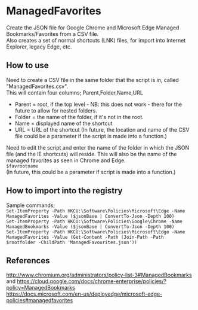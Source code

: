 # ManagedFavorites

Create the JSON file for Google Chrome and Microsoft Edge Managed Bookmarks/Favorites from a CSV file.  
Also creates a set of normal shortcuts (LNK) files, for import into Internet Explorer, legacy Edge, etc.

## How to use
Need to create a CSV file in the same folder that the script is in, called "ManagedFavorites.csv".  
This will contain four columns; Parent,Folder,Name,URL  
- Parent = root, if the top level - NB: this does not work - there for the future to allow for nested folders.
- Folder = the name of the folder, if it's not in the root.
- Name = displayed name of the shortcut
- URL = URL of the shortcut
(In future, the location and name of the CSV file could be a parameter if the script is made into a function.)

Need to edit the script and enter the name of the folder in which the JSON file (and the IE shortcuts) will reside. This will also be the name of the managed favorites as seen in Chrome and Edge.  
`$favrootname`  
(In future, this could be a parameter if script is made into a function.)

## How to import into the registry
Sample commands;  
`Set-ItemProperty -Path HKCU:\Software\Policies\Microsoft\Edge -Name ManagedFavorites -Value ($jsonBase | ConvertTo-Json -Depth 100)`  
`Set-ItemProperty -Path HKCU:\Software\Policies\Google\Chrome -Name ManagedBookmarks -Value ($jsonBase | ConvertTo-Json -Depth 100)`  
`Set-ItemProperty -Path HKCU:\Software\Policies\Microsoft\Edge -Name ManagedFavorites -Value (Get-Content -Path (Join-Path -Path $rootfolder -ChildPath 'ManagedFavourites.json'))`

## References
http://www.chromium.org/administrators/policy-list-3#ManagedBookmarks and https://cloud.google.com/docs/chrome-enterprise/policies/?policy=ManagedBookmarks  
https://docs.microsoft.com/en-us/deployedge/microsoft-edge-policies#managedfavorites
